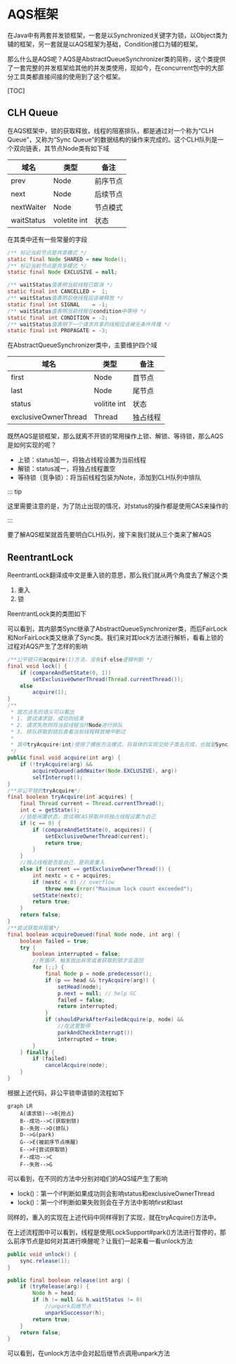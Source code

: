# AQS框架

在Java中有两套并发锁框架，一套是以Synchronized关键字为锁，以Object类为辅的框架，另一套就是以AQS框架为基础，Condition接口为辅的框架。

那么什么是AQS呢？AQS是AbstractQueueSynchronizer类的简称，这个类提供了一套完整的并发框架给其他的并发类使用，现如今，在concurrent包中的大部分工具类都直接间接的使用到了这个框架。

[TOC]

## CLH Queue

在AQS框架中，锁的获取释放，线程的阻塞排队，都是通过对一个称为“CLH Queue”，又称为“Sync Queue”的数据结构的操作来完成的。这个CLH队列是一个双向链表，其节点Node类有如下域

| 域名       | 类型         | 备注     |
| ---------- | ------------ | -------- |
| prev       | Node         | 前序节点 |
| next       | Node         | 后续节点 |
| nextWaiter | Node         | 节点模式 |
| waitStatus | voletite int | 状态     |

在其类中还有一些常量的字段

```java
/** 标记当前节点是共享模式 */
static final Node SHARED = new Node();
/** 标记当前节点是共享模式 */
static final Node EXCLUSIVE = null;

/** waitStatus值表明当前线程已取消 */
static final int CANCELLED =  1;
/** waitStatus值表明后继线程应该被释放 */
static final int SIGNAL    = -1;
/** waitStatus值表明当前线程在condition中等待 */
static final int CONDITION = -2;
/** waitStatus值表明下一个请求共享的线程应该被无条件传播 */
static final int PROPAGATE = -3;
```

在AbstractQueueSynchronizer类中，主要维护四个域

| 域名                 | 类型         | 备注     |
| -------------------- | ------------ | -------- |
| first                | Node         | 首节点   |
| last                 | Node         | 尾节点   |
| status               | volitite int | 状态     |
| exclusiveOwnerThread | Thread       | 独占线程 |

既然AQS是锁框架，那么就离不开锁的常用操作上锁、解锁、等待锁，那么AQS是如何实现的呢？

- 上锁：status加一，将独占线程设置为当前线程
- 解锁：status减一，将独占线程置空
- 等待锁（竞争锁）：将当前线程包装为Note，添加到CLH队列中排队

::: tip

这里需要注意的是，为了防止出现的情况，对status的操作都是使用CAS来操作的

:::

要了解AQS框架就首先要明白CLH队列，接下来我们就从三个类来了解AQS



## ReentrantLock

ReentrantLock翻译成中文是重入锁的意思，那么我们就从两个角度去了解这个类

1. 重入
2. 锁

ReentrantLock类的类图如下

可以看到，其内部类Sync继承了AbstractQueueSynchronizer类，而后FairLock和NorFairLock类又继承了Sync类。我们来对其lock方法进行解析，看看上锁的过程对AQS产生了怎样的影响

```Java
/**公平锁只有acquire(1)方法，没有if-else逻辑判断 */
final void lock() {
    if (compareAndSetState(0, 1))
        setExclusiveOwnerThread(Thread.currentThread());
    else
        acquire(1);
}
/**
 * 就方法名的语义可以看出
 * 1. 尝试请求锁，成功则结束
 * 2. 请求失败则将当前线程当作Node进行排队
 * 3. 排队获取到锁后查看当前线程释放被中断过
 * 
 * 其中tryAcquire(int)使用了模板方法模式，将具体的实现交给子类去完成，也就是Sync类
 */
public final void acquire(int arg) {
    if (!tryAcquire(arg) &&
        acquireQueued(addWaiter(Node.EXCLUSIVE), arg))
        selfInterrupt();
}
/**非公平锁的tryAcquire*/
final boolean tryAcquire(int acquires) {
    final Thread current = Thread.currentThread();
    int c = getState();
    //锁是闲置状态，尝试用CAS获取并将独占线程设置为自己
    if (c == 0) {
        if (compareAndSetState(0, acquires)) {
            setExclusiveOwnerThread(current);
            return true;
        }
    }
    //独占线程是否是自己，是则是重入
    else if (current == getExclusiveOwnerThread()) {
        int nextc = c + acquires;
        if (nextc < 0) // overflow
            throw new Error("Maximum lock count exceeded");
        setState(nextc);
        return true;
    }
    return false;
}
/**尝试获取并阻塞*/
final boolean acquireQueued(final Node node, int arg) {
    boolean failed = true;
    try {
        boolean interrupted = false;
        //死循环，触发抛出异常或者获取到锁才会返回
        for (;;) {
            final Node p = node.predecessor();
            if (p == head && tryAcquire(arg)) {
                setHead(node);
                p.next = null; // help GC
                failed = false;
                return interrupted;
            }
            if (shouldParkAfterFailedAcquire(p, node) &&
                //在这里暂停
                parkAndCheckInterrupt())
                interrupted = true;
        }
    } finally {
        if (failed)
            cancelAcquire(node);
    }
}
```

根据上述代码，非公平锁申请锁的流程如下

```mermaid
graph LR
	A(请求锁)-->B{抢占}
	B--成功-->C(获取到锁)
	B--失败-->D(排队)
	D-->G(park)
	G-->E(被前序节点唤醒)
	E-->F{尝试获取锁}
	F--成功-->C
	F--失败-->G
```

可以看到，在不同的方法中分别对咱们的AQS域产生了影响

- lock()：第一个if判断如果成功则会影响status和exclusiveOwnerThread
- lock()：第一个if判断如果失败则会在子方法中影响first和last

同样的，重入的实现在上述代码中同样得到了实现，就在tryAcquire()方法中。

在上述流程图中可以看到，线程是使用LockSupport#park()方法进行暂停的，那么前序节点是如何对其进行唤醒呢？让我们一起来看一看unlock方法

```java
public void unlock() {
    sync.release(1);
}

public final boolean release(int arg) {
    if (tryRelease(arg)) {
        Node h = head;
        if (h != null && h.waitStatus != 0)
            //unpark后继节点
            unparkSuccessor(h);
        return true;
    }
    return false;
}
```

可以看到，在unlock方法中会对起后继节点调用unpark方法

